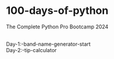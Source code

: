 # 100-days-of-python
<p>The Complete Python Pro Bootcamp  2024</p> 
<br>
Day-1:-band-name-generator-start
<br>
Day-2:-tip-calculator
